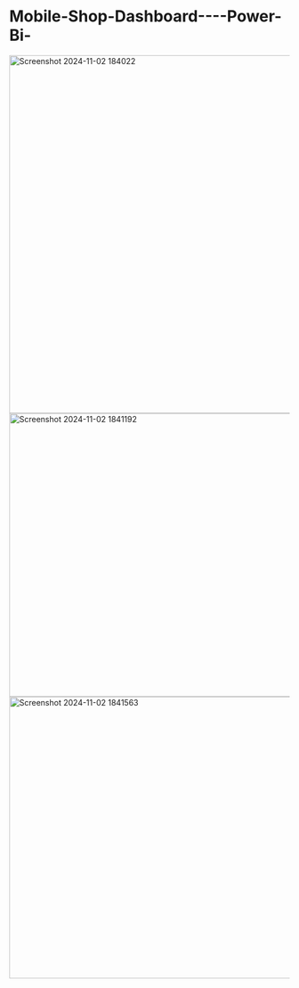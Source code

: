 # Mobile-Shop-Dashboard----Power-Bi-

<img width="643" alt="Screenshot 2024-11-02 184022" src="https://github.com/user-attachments/assets/8e609cd6-f2c3-435f-87ce-348062e67138">

<img width="509" alt="Screenshot 2024-11-02 1841192" src="https://github.com/user-attachments/assets/3c78a5de-d5c4-4e52-ad5d-657f19a6706b">

<img width="506" alt="Screenshot 2024-11-02 1841563" src="https://github.com/user-attachments/assets/9ff45507-b4b0-4122-a4f4-5c5aa75104c4">
